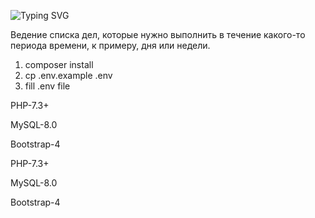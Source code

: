 ![Typing SVG](https://readme-typing-svg.herokuapp.com?color=%2336BCF7&lines=Todo+list+на+Laravel)


Ведение списка дел, которые нужно выполнить в течение какого-то
периода времени, к примеру, дня или недели.

1. composer install
2. cp .env.example .env
3. fill .env file

PHP-7.3+

MySQL-8.0

Bootstrap-4

PHP-7.3+

MySQL-8.0

Bootstrap-4


